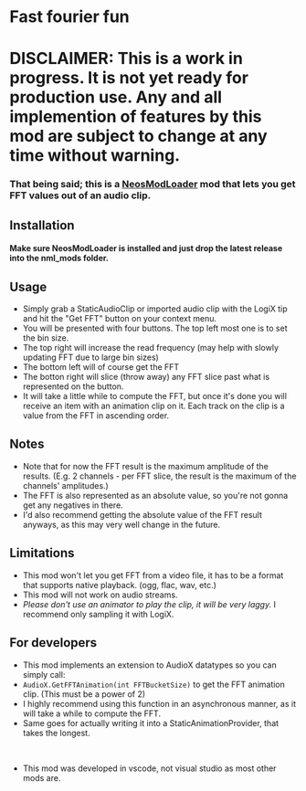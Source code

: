# Fast fourier fun

# DISCLAIMER: This is a work in progress. It is not yet ready for production use. Any and all implemention of features by this mod are subject to change at any time without warning.

### That being said; this is a [NeosModLoader](https://github.com/zkxs/NeosModLoader) mod that lets you get FFT values out of an audio clip.



## Installation

#### Make sure NeosModLoader is installed and just drop the latest release into the nml_mods folder.

## Usage

- Simply grab a StaticAudioClip or imported audio clip with the LogiX tip and hit the "Get FFT" button on your context menu.
- You will be presented with four buttons. The top left most one is to set the bin size. 
- The top right will increase the read frequency (may help with slowly updating FFT due to large bin sizes)
- The bottom left will of course get the FFT
- The botton right will slice (throw away) any FFT slice past what is represented on the button.
- It will take a little while to compute the FFT, but once it's done you will receive an item with an animation clip on it. Each track on the clip is a value from the FFT in ascending order. 

## Notes

- Note that for now the FFT result is the maximum amplitude of the results.  (E.g. 2 channels - per FFT slice, the result is the maximum of the channels' amplitudes.)
- The FFT is also represented as an absolute value, so you're not gonna get any negatives in there.
- I'd also recommend getting the absolute value of the FFT result anyways, as this may very well change in the future.
## Limitations
- This mod won't let you get FFT from a video file, it has to be a format that supports native playback. (ogg, flac, wav, etc.)
- This mod will not work on audio streams.
- *Please don't use an animator to play the clip, it will be very laggy.* I recommend only sampling it with LogiX.


## For developers
- This mod implements an extension to AudioX datatypes so you can simply call:
- `AudioX.GetFFTAnimation(int FFTBucketSize)` to get the FFT animation clip. (This must be a power of 2)
- I highly recommend using this function in an asynchronous manner, as it will take a while to compute the FFT.
- Same goes for actually writing it into a StaticAnimationProvider, that takes the longest.
<p>&nbsp;</p>

- This mod was developed in vscode, not visual studio as most other mods are.
